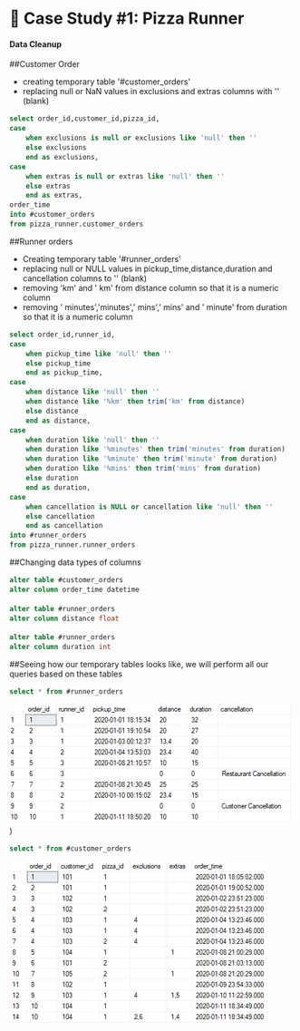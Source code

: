 # :pizza: Case Study #1: Pizza Runner

#### Data Cleanup

##Customer Order

- creating temporary table '#customer_orders'
- replacing null or NaN values in exclusions and extras columns with '' (blank)

````sql
select order_id,customer_id,pizza_id,
case
	when exclusions is null or exclusions like 'null' then ''
	else exclusions
	end as exclusions,
case
	when extras is null or extras like 'null' then ''
	else extras
	end as extras,
order_time
into #customer_orders
from pizza_runner.customer_orders
````

##Runner orders

- Creating temporary table '#runner_orders'
- replacing null or NULL values in pickup_time,distance,duration and cancellation columns to '' (blank)
- removing 'km' and ' km' from distance column so that it is a numeric column
- removing ' minutes','minutes',' mins',' mins' and ' minute' from duration so that it is a numeric column

````sql
select order_id,runner_id,
case
	when pickup_time like 'null' then ''
	else pickup_time
	end as pickup_time,
case
	when distance like 'null' then ''
	when distance like '%km' then trim('km' from distance)
	else distance
	end as distance,
case
	when duration like 'null' then ''
	when duration like '%minutes' then trim('minutes' from duration)
	when duration like '%minute' then trim('minute' from duration)
	when duration like '%mins' then trim('mins' from duration)
	else duration
	end as duration,
case
	when cancellation is NULL or cancellation like 'null' then ''
	else cancellation
	end as cancellation
into #runner_orders
from pizza_runner.runner_orders
````

##Changing data types of columns

````sql
alter table #customer_orders
alter column order_time datetime

alter table #runner_orders
alter column distance float

alter table #runner_orders
alter column duration int
````

##Seeing how our temporary tables looks like, we will perform all our queries based on these tables
````sql
select * from #runner_orders
````

![image](https://github.com/IshaBhardwaj15/8-Week-SQL-Challenge/blob/main/Case%20Study%20%232-Pizza%20Runner/ss/Screenshot%20(1).png))

````sql
select * from #customer_orders
````
![image](https://github.com/IshaBhardwaj15/8-Week-SQL-Challenge/blob/main/Case%20Study%20%232-Pizza%20Runner/Screenshot%20(2).png)
